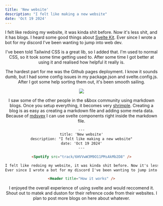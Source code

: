 ```yaml
---
title: 'New website'
description: "I felt like making a new website"
date: 'Oct 19 2024'
---
```


<Spotify src="track/6HVVwW3M9O11PMsAkMb2D8" />

I felt like redoing my website, it was kinda shit before. Now it's less shit, and it has blogs. I heard some good things about [Svelte Kit](https://kit.svelte.dev/).
Ever since I wrote a bot for my discord I've been wanting to jump into web dev.

<Header title="How it works" />

I've been told Tailwind CSS is a great lib, so I added that. I'm used to normal CSS, so it took some time getting used to. After some time I got better at using it and realised how helpful it really is.

The hardest part for me was the Github pages deployment. I know it sounds dumb, but I had some config issues in my package.json and svelte.config.js. After I got some help sorting them out, it's been smooth sailing.

<Img src="../blog1/ghdeployment.png" />

<Header title="Blogs" />

I saw some of the other people in the s&box community using markdown blogs. Once you setup everything, it becomes very [shrimple](https://smallfi.sh). Creating a blog is as easy as creating a markdown file and adding some meta data. Because of [mdsvex](https://mdsvex.pngwn.io/) I can use svelte components right inside the markdown file.

```html
---
title: 'New website'
description: "I felt like making a new website"
date: 'Oct 19 2024'
---

<Spotify src="track/6HVVwW3M9O11PMsAkMb2D8" />

I felt like redoing my website, it was kinda shit before. Now it's less shit, and it has blogs. I heard some good things about [Svelte Kit](https://kit.svelte.dev/).
Ever since I wrote a bot for my discord I've been wanting to jump into web dev.

<Header title="How it works" />
```

I enjoyed the overall experience of using svelte and would reccomend it. Shout out to matek and duston for their refrence code from their websites.
I plan to post more blogs on here about whatever.

<Spotify src="track/2kRFrWaLWiKq48YYVdGcm8" />